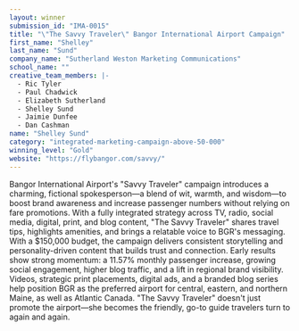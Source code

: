 ```yaml
---
layout: winner
submission_id: "IMA-0015"
title: "\"The Savvy Traveler\" Bangor International Airport Campaign"
first_name: "Shelley"
last_name: "Sund"
company_name: "Sutherland Weston Marketing Communications"
school_name: ""
creative_team_members: |-
  - Ric Tyler
  - Paul Chadwick
  - Elizabeth Sutherland
  - Shelley Sund
  - Jaimie Dunfee
  - Dan Cashman
name: "Shelley Sund"
category: "integrated-marketing-campaign-above-50-000"
winning_level: "Gold"
website: "https://flybangor.com/savvy/"
---
```


Bangor International Airport's "Savvy Traveler" campaign introduces a charming, fictional spokesperson—a blend of wit, warmth, and wisdom—to boost brand awareness and increase passenger numbers without relying on fare promotions. With a fully integrated strategy across TV, radio, social media, digital, print, and blog content, "The Savvy Traveler" shares travel tips, highlights amenities, and brings a relatable voice to BGR's messaging. With a $150,000 budget, the campaign delivers consistent storytelling and personality-driven content that builds trust and connection. Early results show strong momentum: a 11.57% monthly passenger increase, growing social engagement, higher blog traffic, and a lift in regional brand visibility. Videos, strategic print placements, digital ads, and a branded blog series help position BGR as the preferred airport for central, eastern, and northern Maine, as well as Atlantic Canada. "The Savvy Traveler" doesn't just promote the airport—she becomes the friendly, go-to guide travelers turn to again and again.
